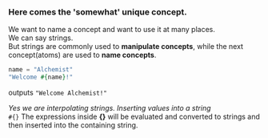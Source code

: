 ### Here comes the 'somewhat' unique concept.

We want to name a concept and want to use it at many places.  
We can say strings.  
But strings are commonly used to **manipulate concepts**, while the next concept(atoms) are used to **name concepts**.
```elixir
name = "Alchemist"  
"Welcome #{name}!"
``` 
outputs `"Welcome Alchemist!"`

_Yes we are interpolating strings. Inserting values into a string_  
`#{}` The expressions inside **{}** will be evaluated and converted to strings and then inserted into the containing string.
